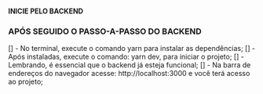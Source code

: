 #### INICIE PELO BACKEND

### APÓS SEGUIDO O PASSO-A-PASSO DO BACKEND

[] - No terminal, execute o comando yarn para instalar as dependências;
[] - Após instaladas, execute o comando: yarn dev, para iniciar o projeto;
[] - Lembrando, é essencial que o backend já esteja funcional;
[] - Na barra de endereços do navegador acesse: http://localhost:3000 e você terá acesso ao projeto;